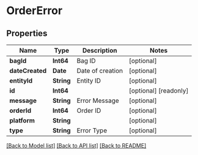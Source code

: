 # OrderError

## Properties
Name | Type | Description | Notes
------------ | ------------- | ------------- | -------------
**bagId** | **Int64** | Bag ID | [optional] 
**dateCreated** | **Date** | Date of creation | [optional] 
**entityId** | **String** | Entity ID | [optional] 
**id** | **Int64** |  | [optional] [readonly] 
**message** | **String** | Error Message | [optional] 
**orderId** | **Int64** | Order ID | [optional] 
**platform** | **String** |  | [optional] 
**type** | **String** | Error Type | [optional] 

[[Back to Model list]](../README.md#documentation-for-models) [[Back to API list]](../README.md#documentation-for-api-endpoints) [[Back to README]](../README.md)



